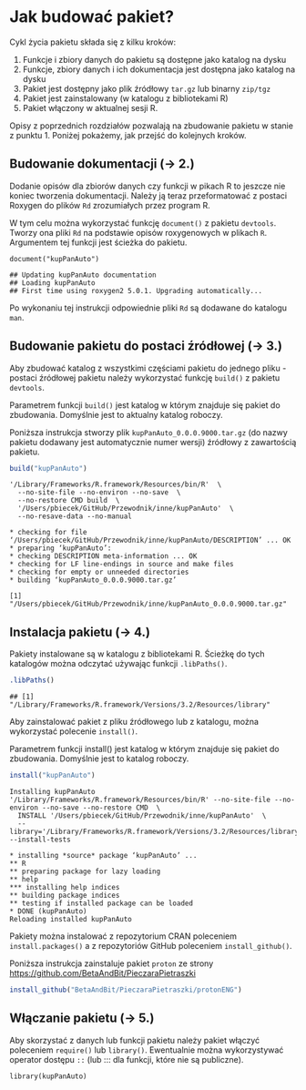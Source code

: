 # Jak budować pakiet?

Cykl życia pakietu składa się z kilku kroków:
  
1. Funkcje i zbiory danych do pakietu są dostępne jako katalog na dysku
2. Funkcje, zbiory danych i ich dokumentacja jest dostępna jako katalog na dysku
3. Pakiet jest dostępny jako plik źródłowy `tar.gz` lub binarny `zip/tgz`
4. Pakiet jest zainstalowany (w katalogu z bibliotekami R)
5. Pakiet włączony w aktualnej sesji R.

Opisy z poprzednich rozdziałów pozwalają na zbudowanie pakietu w stanie z punktu 1. Poniżej pokażemy, jak przejść do kolejnych kroków.

## Budowanie dokumentacji (-> 2.)

Dodanie opisów dla zbiorów danych czy funkcji w pikach R to jeszcze nie koniec tworzenia dokumentacji.
Należy ją teraz przeformatować z postaci Roxygen do plików `Rd` zrozumiałych przez program R.

W tym celu można wykorzystać funkcję `document()` z pakietu `devtools`. Tworzy ona  pliki `Rd` na podstawie opisów roxygenowych w plikach `R`. Argumentem tej funkcji jest ścieżka do pakietu.

```
document("kupPanAuto")
```
```
## Updating kupPanAuto documentation
## Loading kupPanAuto
## First time using roxygen2 5.0.1. Upgrading automatically...
```

Po wykonaniu tej instrukcji odpowiednie pliki `Rd` są dodawane do katalogu `man`.

## Budowanie pakietu do postaci źródłowej (-> 3.)

Aby zbudować katalog z wszystkimi częściami pakietu do jednego pliku - postaci źródłowej pakietu należy wykorzystać funkcję `build()` z pakietu `devtools`.

Parametrem funkcji `build()` jest katalog w którym znajduje się pakiet do zbudowania. Domyślnie jest to aktualny katalog roboczy.

Poniższa instrukcja stworzy plik `kupPanAuto_0.0.0.9000.tar.gz` (do nazwy pakietu dodawany jest automatycznie numer wersji) źródłowy z zawartością pakietu. 

```r
build("kupPanAuto")
```

```
'/Library/Frameworks/R.framework/Resources/bin/R'  \
  --no-site-file --no-environ --no-save  \
  --no-restore CMD build  \
  '/Users/pbiecek/GitHub/Przewodnik/inne/kupPanAuto'  \
  --no-resave-data --no-manual 

* checking for file ‘/Users/pbiecek/GitHub/Przewodnik/inne/kupPanAuto/DESCRIPTION’ ... OK
* preparing ‘kupPanAuto’:
* checking DESCRIPTION meta-information ... OK
* checking for LF line-endings in source and make files
* checking for empty or unneeded directories
* building ‘kupPanAuto_0.0.0.9000.tar.gz’

[1] "/Users/pbiecek/GitHub/Przewodnik/inne/kupPanAuto_0.0.0.9000.tar.gz"
```

## Instalacja pakietu  (-> 4.)

Pakiety instalowane są w katalogu z bibliotekami R. Ścieżkę do tych katalogów można odczytać używając funkcji `.libPaths()`.


```r
.libPaths() 
```

```
## [1] "/Library/Frameworks/R.framework/Versions/3.2/Resources/library"
```

Aby zainstalować pakiet z pliku źródłowego lub z katalogu, można wykorzystać polecenie `install()`.

Parametrem funkcji install() jest katalog w którym znajduje się pakiet do zbudowania. Domyślnie jest to katalog roboczy.

```r
install("kupPanAuto")
```

```
Installing kupPanAuto
'/Library/Frameworks/R.framework/Resources/bin/R' --no-site-file --no-environ --no-save --no-restore CMD  \
  INSTALL '/Users/pbiecek/GitHub/Przewodnik/inne/kupPanAuto'  \
  --library='/Library/Frameworks/R.framework/Versions/3.2/Resources/library' --install-tests 

* installing *source* package ‘kupPanAuto’ ...
** R
** preparing package for lazy loading
** help
*** installing help indices
** building package indices
** testing if installed package can be loaded
* DONE (kupPanAuto)
Reloading installed kupPanAuto
```

Pakiety można instalować z repozytorium CRAN poleceniem `install.packages()` a z repozytoriów GitHub poleceniem `install_github()`.

Poniższa instrukcja zainstaluje pakiet `proton` ze strony https://github.com/BetaAndBit/PieczaraPietraszki

```r
install_github("BetaAndBit/PieczaraPietraszki/protonENG")
```

## Włączanie pakietu (-> 5.)

Aby skorzystać z danych lub funkcji pakietu należy pakiet włączyć poleceniem `require()` lub `library()`. Ewentualnie można wykorzystywać operator dostępu `::` (lub ::: dla funkcji, które nie są publiczne).

```
library(kupPanAuto)
```
